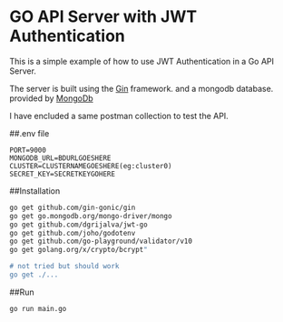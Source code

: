 GO API Server with JWT Authentication
====================================
This is a simple example of how to use JWT Authentication in a Go API Server.

The server is built using the [Gin](github.com/gin-gonic/gin) framework.
and a mongodb database. provided by [MongoDb](https://www.mongodb.com/)

I have encluded a same postman collection to test the API.

##.env file
```
PORT=9000
MONGODB_URL=BDURLGOESHERE
CLUSTER=CLUSTERNAMEGOESHERE(eg:cluster0)
SECRET_KEY=SECRETKEYGOHERE
```

##Installation
```bash
go get github.com/gin-gonic/gin
go get go.mongodb.org/mongo-driver/mongo
go get github.com/dgrijalva/jwt-go
go get github.com/joho/godotenv
go get github.com/go-playground/validator/v10
go get golang.org/x/crypto/bcrypt"

# not tried but should work
go get ./...

```

##Run
```bash
go run main.go
```